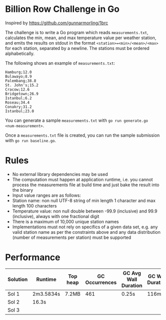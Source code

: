 # Billion Row Challenge in Go

Inspired by https://github.com/gunnarmorling/1brc

The challenge is to write a Go program which reads `measurements.txt`,
calculates the min, mean, and max temperature value per weather station, and
emits the results on stdout in the format `<station>=<min>/<mean>/<max>` for
each station, separated by a newline. The stations must be ordered
alphabetically.

The following shows an example of `measurements.txt`:

```
Hamburg;12.0
Bulawayo;8.9
Palembang;38.8
St. John's;15.2
Cracow;12.6
Bridgetown;26.9
Istanbul;6.2
Roseau;34.4
Conakry;31.2
Istanbul;23.0
```

You can generate a sample `measurements.txt` with
`go run generate.go <num-measurement>`.

Once a `measurements.txt` file is created, you can run the sample submission
with `go run baseline.go`.

# Rules

* No external library dependencies may be used
* The computation must happen at application runtime, i.e. you cannot process
  the measurements file at build time and just bake the result into the binary
* Input value ranges are as follows:
* Station name: non null UTF-8 string of min length 1 character and max
  length 100 characters
* Temperature value: non null double between -99.9 (inclusive) and 99.9
  (inclusive), always with one fractional digit
* There is a maximum of 10,000 unique station names
* Implementations must not rely on specifics of a given data set, e.g. any
  valid station name as per the constraints above and any data distribution
  (number of measurements per station) must be supported

# Performance

| Solution | Runtime   | Top heap | GC Occurrences | GC Avg Wall Duration | GC Wall Duration |  
|----------|-----------|----------|----------------|----------------------|------------------|
| Sol 1    | 2m3.5834s | 7.2MB    | 461            | 0.25s                | 116ms            | 
| Sol 2    | 16.3s     |          |                |                      |                  |
| Sol 3    |           |          |                |                      |                  |
